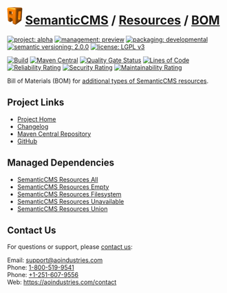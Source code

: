 # [<img src="ao-logo.png" alt="AO Logo" width="35" height="40">](https://github.com/ao-apps) [SemanticCMS](https://github.com/ao-apps/semanticcms) / [Resources](https://github.com/ao-apps/semanticcms-resources) / [BOM](https://github.com/ao-apps/semanticcms-resources-bom)

[![project: alpha](https://semanticcms.com/ao-badges/project-alpha.svg)](https://aoindustries.com/life-cycle#project-alpha)
[![management: preview](https://semanticcms.com/ao-badges/management-preview.svg)](https://aoindustries.com/life-cycle#management-preview)
[![packaging: developmental](https://semanticcms.com/ao-badges/packaging-developmental.svg)](https://aoindustries.com/life-cycle#packaging-developmental)  
[![semantic versioning: 2.0.0](https://semanticcms.com/ao-badges/semver-2.0.0.svg)](http://semver.org/spec/v2.0.0.html)
[![license: LGPL v3](https://semanticcms.com/ao-badges/license-lgpl-3.0.svg)](https://www.gnu.org/licenses/lgpl-3.0)

[![Build](https://github.com/ao-apps/semanticcms-resources-bom/workflows/Build/badge.svg?branch=master)](https://github.com/ao-apps/semanticcms-resources-bom/actions?query=workflow%3ABuild)
[![Maven Central](https://maven-badges.herokuapp.com/maven-central/com.semanticcms/semanticcms-resources-bom/badge.svg)](https://maven-badges.herokuapp.com/maven-central/com.semanticcms/semanticcms-resources-bom)
[![Quality Gate Status](https://sonarcloud.io/api/project_badges/measure?branch=master&project=com.semanticcms%3Asemanticcms-resources-bom&metric=alert_status)](https://sonarcloud.io/dashboard?branch=master&id=com.semanticcms%3Asemanticcms-resources-bom)
[![Lines of Code](https://sonarcloud.io/api/project_badges/measure?branch=master&project=com.semanticcms%3Asemanticcms-resources-bom&metric=ncloc)](https://sonarcloud.io/component_measures?branch=master&id=com.semanticcms%3Asemanticcms-resources-bom&metric=ncloc)  
[![Reliability Rating](https://sonarcloud.io/api/project_badges/measure?branch=master&project=com.semanticcms%3Asemanticcms-resources-bom&metric=reliability_rating)](https://sonarcloud.io/component_measures?branch=master&id=com.semanticcms%3Asemanticcms-resources-bom&metric=Reliability)
[![Security Rating](https://sonarcloud.io/api/project_badges/measure?branch=master&project=com.semanticcms%3Asemanticcms-resources-bom&metric=security_rating)](https://sonarcloud.io/component_measures?branch=master&id=com.semanticcms%3Asemanticcms-resources-bom&metric=Security)
[![Maintainability Rating](https://sonarcloud.io/api/project_badges/measure?branch=master&project=com.semanticcms%3Asemanticcms-resources-bom&metric=sqale_rating)](https://sonarcloud.io/component_measures?branch=master&id=com.semanticcms%3Asemanticcms-resources-bom&metric=Maintainability)

Bill of Materials (BOM) for [additional types of SemanticCMS resources](https://github.com/ao-apps/semanticcms-resources).

## Project Links
* [Project Home](https://semanticcms.com/resources/bom/)
* [Changelog](https://semanticcms.com/resources/bom/changelog)
* [Maven Central Repository](https://central.sonatype.com/artifact/com.semanticcms/semanticcms-resources-bom)
* [GitHub](https://github.com/ao-apps/semanticcms-resources-bom)

## Managed Dependencies
* [SemanticCMS Resources All](https://github.com/ao-apps/semanticcms-resources-all)
* [SemanticCMS Resources Empty](https://github.com/ao-apps/semanticcms-resources-empty)
* [SemanticCMS Resources Filesystem](https://github.com/ao-apps/semanticcms-resources-filesystem)
* [SemanticCMS Resources Unavailable](https://github.com/ao-apps/semanticcms-resources-unavailable)
* [SemanticCMS Resources Union](https://github.com/ao-apps/semanticcms-resources-union)

## Contact Us
For questions or support, please [contact us](https://aoindustries.com/contact):

Email: [support@aoindustries.com](mailto:support@aoindustries.com)  
Phone: [1-800-519-9541](tel:1-800-519-9541)  
Phone: [+1-251-607-9556](tel:+1-251-607-9556)  
Web: https://aoindustries.com/contact
